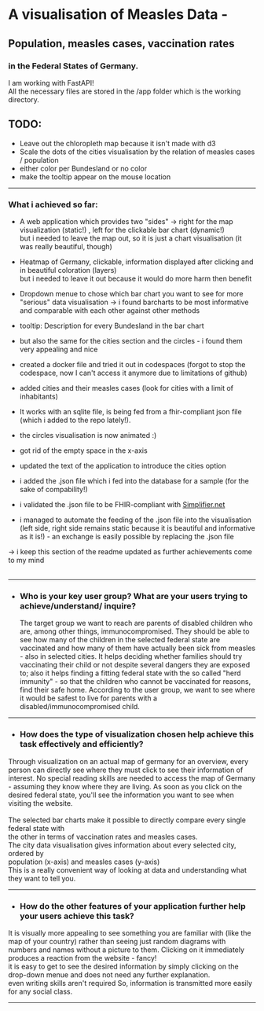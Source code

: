# A visualisation of Measles Data - 
## Population, measles cases, vaccination rates
### in the Federal States of Germany.

I am working with FastAPI! <br>
All the necessary files are stored in the /app folder which is the working directory.

## TODO:
- Leave out the chloropleth map because it isn't made with d3
- Scale the dots of the cities visualisation by the relation of measles cases / population
- either color per Bundesland or no color
- make the tooltip appear on the mouse location

---------------------

### What i achieved so far:

- A web application which provides two "sides" -> right for the map visualization (static!) , left for the clickable bar chart (dynamic!) <br>
but i needed to leave the map out, so it is just a chart visualisation (it was really beautiful, though)

- Heatmap of Germany, clickable, information displayed after clicking and in beautiful coloration (layers) <br>
  but i needed to leave it out because it would do more harm then benefit 
- Dropdown menue to chose which bar chart you want to see for more "serious" data visualisation -> i found barcharts to be most informative and comparable with each other against other methods
- tooltip: Description for every Bundesland in the bar chart
- but also the same for the cities section and the circles - i found them very appealing and nice 
- created a docker file and tried it out in codespaces (forgot to stop the codespace, now I can't access it anymore due to limitations of github)
- added cities and their measles cases (look for cities with a limit of inhabitants) 
- It works with an sqlite file, is being fed from a fhir-compliant json file (which i added to the repo lately!).
- the circles visualisation is now animated :)
- got rid of the empty space in the x-axis
- updated the text of the application to introduce the cities option
- i added the .json file which i fed into the database for a sample (for the sake of compability!)
- i validated the .json file to be FHIR-compliant with [Simplifier.net](https://simplifier.net/validate)
- i managed to automate the feeding of the .json file into the visualisation (left side, right side remains static because it is beautiful and informative as it is!) - an exchange is easily possible by replacing the .json file 

-> i keep this section of the readme updated as further achievements come to my mind <br> <br>


------
- ### Who is your key user group? What are your users trying to achieve/understand/ inquire?
  The target group we want to reach are parents of disabled children who are, among other things, immunocompromised. They should be able to see how many of the children in the selected
  federal state are vaccinated and how many of them have actually been sick from measles - also in selected cities. It helps deciding whether families should try vaccinating their child or
  not despite several dangers they are exposed to; also it helps finding a fitting federal state with the so called "herd immunity" - so that the children who cannot be vaccinated
   for reasons, find their safe home.
According to the user group, we want to see where it would be safest to live
  for parents with a disabled/immunocompromised child. 

-----

- ### How does the type of visualization chosen help achieve this task effectively and efficiently?
Through visualization on an actual map of germany for an overview, every person can directly see
where they must click to see their information of interest. No special reading skills 
are needed to access the map of Germany - assuming they know where they are living. 
As soon as you click on the desired federal state, you'll see the information you want
to see when visiting the website. <br><br>
The selected bar charts make it possible to directly compare every single federal state with<br>
the other in terms of vaccination rates and measles cases.<br>
The city data visualisation gives information about every selected city, ordered by <br>
population (x-axis) and measles cases (y-axis)<br>
This is a really convenient way of looking at data and understanding what they want to tell you.


------

- ### How do the other features of your application further help your users achieve this task?
It is visually more appealing to see something you are familiar with (like the map of your country) rather than seeing just 
random diagrams with numbers and names without a picture to them. Clicking on it immediately produces a reaction from the website -
fancy! <br>
it is easy to get to see the desired information by simply clicking on the drop-down menue and does not need any further explanation.
<br> even writing skills aren't required
So, information is transmitted more easily for any social class.

-------



